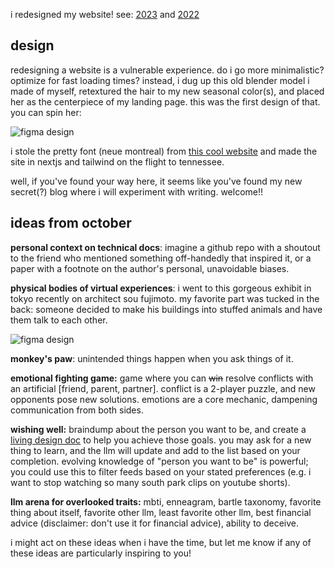 i redesigned my website! see: [2023](https://tiffanywang-4w3l9uyno-cnnmon.vercel.app/) and [2022](https://tiffanywang-nddwqs5e6-cnnmon.vercel.app)

## design

redesigning a website is a vulnerable experience. do i go more minimalistic? optimize for fast loading times? instead, i dug up this old blender model i made of myself, retextured the hair to my new seasonal color(s), and placed her as the centerpiece of my landing page. this was the first design of that. you can spin her:

![figma design](/text/october/mock.png)

i stole the pretty font (neue montreal) from [this cool website](https://abrandenberger.github.io/#colophon) and made the site in nextjs and tailwind on the flight to tennessee.

well, if you've found your way here, it seems like you've found my new secret(?) blog where i will experiment with writing. welcome!!

## ideas from october

**personal context on technical docs**: imagine a github repo with a shoutout to the friend who mentioned something off-handedly that inspired it, or a paper with a footnote on the author's personal, unavoidable biases.

**physical bodies of virtual experiences**: i went to this gorgeous exhibit in tokyo recently on architect sou fujimoto. my favorite part was tucked in the back: someone decided to make his buildings into stuffed animals and have them talk to each other.

![figma design](/text/october/stuffed.png)

**monkey's paw**: unintended things happen when you ask things of it.

**emotional fighting game:** game where you can ~~win~~ resolve conflicts with an artificial [friend, parent, partner]. conflict is a 2-player puzzle, and new opponents pose new solutions. emotions are a core mechanic, dampening communication from both sides.

**wishing well:** braindump about the person you want to be, and create a [living design doc](TODO) to help you achieve those goals. you may ask for a new thing to learn, and the llm will update and add to the list based on your completion. evolving knowledge of "person you want to be" is powerful; you could use this to filter feeds based on your stated preferences (e.g. i want to stop watching so many south park clips on youtube shorts).

**llm arena for overlooked traits:** mbti, enneagram, bartle taxonomy, favorite thing about itself, favorite other llm, least favorite other llm, best financial advice (disclaimer: don't use it for financial advice), ability to deceive.

i might act on these ideas when i have the time, but let me know if any of these ideas are particularly inspiring to you!
